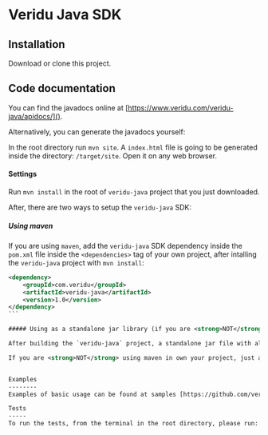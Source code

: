 # Veridu Java SDK 

Installation
------------
Download or clone this project. 

Code documentation
------------------

You can find the javadocs online at [https://www.veridu.com/veridu-java/apidocs/]().

Alternatively, you can generate the javadocs yourself:

In the root directory run ```mvn site```.
A ```index.html``` file is going to be generated inside the directory: ``` /target/site ```. Open it on any web browser. 

#### Settings

Run `mvn install` in the root of `veridu-java` project that you just downloaded.

After, there are two ways to setup the `veridu-java` SDK: 

##### Using maven

If you are using `maven`, add the `veridu-java` SDK dependency inside the `pom.xml` file inside the `<dependencies>` tag of your own project, after intalling the `veridu-java` project with `mvn install`:

````xml
<dependency>
    <groupId>com.veridu</groupId>
    <artifactId>veridu-java</artifactId>
    <version>1.0</version>
</dependency>
```

##### Using as a standalone jar library (if you are <strong>NOT</strong> using maven in your own project)

After building the `veridu-java` project, a standalone jar file with all dependencies will be generated at ```veridu-java/target/veridu-java-1.0-jar-with-dependencies.jar```.

If you are <strong>NOT</strong> using maven in own your project, just add this jar file to your build path. 


Examples
--------
Examples of basic usage can be found at samples [https://github.com/veridu/samples/tree/master/java](https://github.com/veridu/samples/tree/master/java)

Tests
-----
To run the tests, from the terminal in the root directory, please run: ```mvn test```

